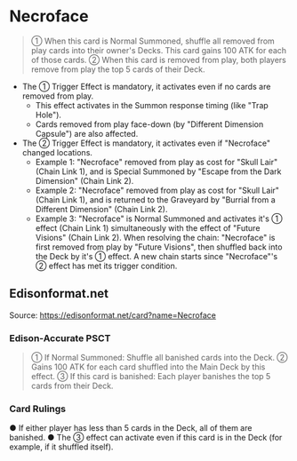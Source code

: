 # Necroface

> ① When this card is Normal Summoned, shuffle all removed from play cards into their owner's Decks. This card gains 100 ATK for each of those cards. ② When this card is removed from play, both players remove from play the top 5 cards of their Deck.

*   The ① Trigger Effect is mandatory, it activates even if no cards are removed from play.
    *   This effect activates in the Summon response timing (like "Trap Hole").
    *   Cards removed from play face-down (by "Different Dimension Capsule") are also affected.
*   The ② Trigger Effect is mandatory, it activates even if "Necroface" changed locations.
    *   Example 1: "Necroface" removed from play as cost for "Skull Lair" (Chain Link 1), and is Special Summoned by "Escape from the Dark Dimension" (Chain Link 2).
    *   Example 2: "Necroface" removed from play as cost for "Skull Lair" (Chain Link 1), and is returned to the Graveyard by "Burrial from a Different Dimension" (Chain Link 2).
    *   Example 3: "Necroface" is Normal Summoned and activates it's ① effect (Chain Link 1) simultaneously with the effect of "Future Visions" (Chain Link 2). When resolving the chain: "Necroface" is first removed from play by "Future Visions", then shuffled back into the Deck by it's ① effect. A new chain starts since "Necroface"'s ② effect has met its trigger condition.

## Edisonformat.net

Source: https://edisonformat.net/card?name=Necroface

### Edison-Accurate PSCT

> ① If Normal Summoned: Shuffle all banished cards into the Deck.
> ② Gains 100 ATK for each card shuffled into the Main Deck by this effect.
> ③ If this card is banished: Each player banishes the top 5 cards from their Deck.

### Card Rulings

● If either player has less than 5 cards in the Deck, all of them are banished.
● The ③ effect can activate even if this card is in the Deck (for example, if it shuffled itself).
            